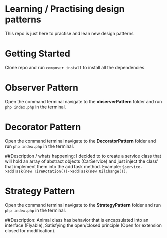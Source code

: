 # Learning / Practising design patterns
This repo is just here to practise and lean new design patterns

# Getting Started

Clone repo and run `composer install` to install all the dependencies.

# Observer Pattern
Open the command terminal navigate to the **observerPattern** folder and run `php index.php` in the terminal.

# Decorator Pattern
Open the command terminal navigate to the **DecoratorPattern** folder and run `php index.php` in the terminal.

##Description / whats happening:
I decided to to create a service class that will hold an array of abstract objects (CarService) and just inject the class' that implement them into the addTask method.
Example: ```$service->addTask(new TireRotation())->addTask(new OilChange());```

# Strategy Pattern
Open the command terminal navigate to the **StrategyPattern** folder and run `php index.php` in the terminal.

##Description:
Animal class has behavior that is encapsulated into an interface (Flyable), Satisfying the open/closed principle (Open for extension closed for modification).

